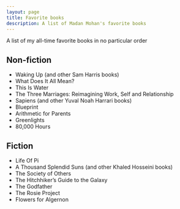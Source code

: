 ```yaml
---
layout: page
title: Favorite books
description: A list of Madan Mohan's favorite books
---
```

A list of my all-time favorite books in no particular order

## Non-fiction
* Waking Up (and other Sam Harris books)
* What Does It All Mean?
* This Is Water
* The Three Marriages: Reimagining Work, Self and Relationship
* Sapiens (and other Yuval Noah Harrari books)
* Blueprint
* Arithmetic for Parents
* Greenlights
* 80,000 Hours

## Fiction
* Life Of Pi
* A Thousand Splendid Suns (and other Khaled Hosseini books)
* The Society of Others
* The Hitchhiker’s Guide to the Galaxy
* The Godfather
* The Rosie Project
* Flowers for Algernon